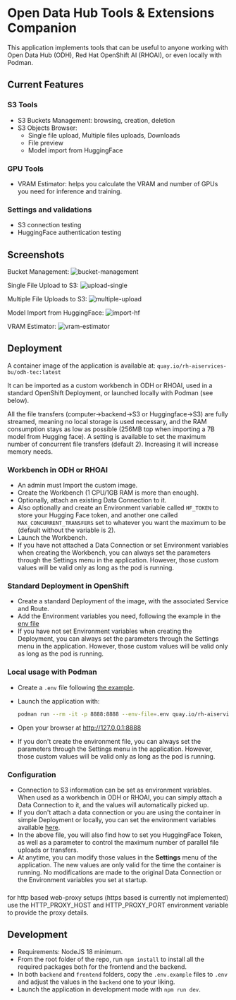 # Open Data Hub Tools &amp; Extensions Companion

This application implements tools that can be useful to anyone working with Open Data Hub (ODH), Red Hat OpenShift AI (RHOAI), or even locally with Podman.

## Current Features

### S3 Tools

- S3 Buckets Management: browsing, creation, deletion
- S3 Objects Browser:
  - Single file upload, Multiple files uploads, Downloads
  - File preview
  - Model import from HuggingFace

### GPU Tools

- VRAM Estimator: helps you calculate the VRAM and number of GPUs you need for inference and training.

### Settings and validations

- S3 connection testing
- HuggingFace authentication testing

## Screenshots

Bucket Management:
![bucket-management](img/bucket-management.png)

Single File Upload to S3:
![upload-single](img/upload-single.png)

Multiple File Uploads to S3:
![multiple-upload](img/multiple-upload.png)

Model Import from HuggingFace:
![import-hf](img/import-hf.png)

VRAM Estimator:
![vram-estimator](img/vram-estimator.png)

## Deployment

A container image of the application is available at: `quay.io/rh-aiservices-bu/odh-tec:latest`

It can be imported as a custom workbench in ODH or RHOAI, used in a standard OpenShift Deployment, or launched locally with Podman (see below).

All the file transfers (computer->backend->S3 or Huggingface->S3) are fully streamed, meaning no local storage is used necessary, and the RAM consumption stays as low as possible (256MB top when importing a 7B model from Hugging face). A setting is available to set the maximum number of concurrent file transfers (default 2). Increasing it will increase memory needs.

### Workbench in ODH or RHOAI

- An admin must Import the custom image.
- Create the Workbench (1 CPU/1GB RAM is more than enough).
- Optionally, attach an existing Data Connection to it.
- Also optionally and create an Environment variable called `HF_TOKEN` to store your Hugging Face token, and another one called `MAX_CONCURRENT_TRANSFERS` set to whatever you want the maximum to be (default without the variable is 2).
- Launch the Workbench.
- If you have not attached a Data Connection or set Environment variables when creating the Workbench, you can always set the parameters through the Settings menu in the application. However, those custom values will be valid only as long as the pod is running.

### Standard Deployment in OpenShift

- Create a standard Deployment of the image, with the associated Service and Route.
- Add the Environment variables you need, following the example in the [env file](./backend/.env.example)
- If you have not set Environment variables when creating the Deployment, you can always set the parameters through the Settings menu in the application. However, those custom values will be valid only as long as the pod is running.

### Local usage with Podman

- Create a `.env` file following [the example](./backend/.env.example).
- Launch the application with:

  ```bash
  podman run --rm -it -p 8888:8888 --env-file=.env quay.io/rh-aiservices-bu/odh-tec:latest
  ```

- Open your browser at http://127.0.0.1:8888
- If you don't create the environment file, you can always set the parameters through the Settings menu in the application. However, those custom values will be valid only as long as the pod is running.

### Configuration

- Connection to S3 information can be set as environment variables. When used as a workbench in ODH or RHOAI, you can simply attach a Data Connection to it, and the values will automatically picked up.
- If you don't attach a data connection or you are using the container in simple Deployment or locally, you can set the environment variables available [here](./backend/.env.example).
- In the above file, you will also find how to set you HuggingFace Token, as well as a parameter to control the maximum number of parallel file uploads or transfers.
- At anytime, you can modify those values in the **Settings** menu of the application. The new values are only valid for the time the container is running. No modifications are made to the original Data Connection or the Environment variables you set at startup.

###
 for http based web-proxy setups (https based is currently not implemented) use the HTTP_PROXY_HOST and HTTP_PROXY_PORT environment variable to provide the proxy details.

## Development

- Requirements: NodeJS 18 minimum.
- From the root folder of the repo, run `npm install` to install all the required packages both for the frontend and the backend.
- In both `backend` and `frontend` folders, copy the `.env.example` files to `.env` and adjust the values in the `backend` one to your liking.
- Launch the application in development mode with `npm run dev`.
